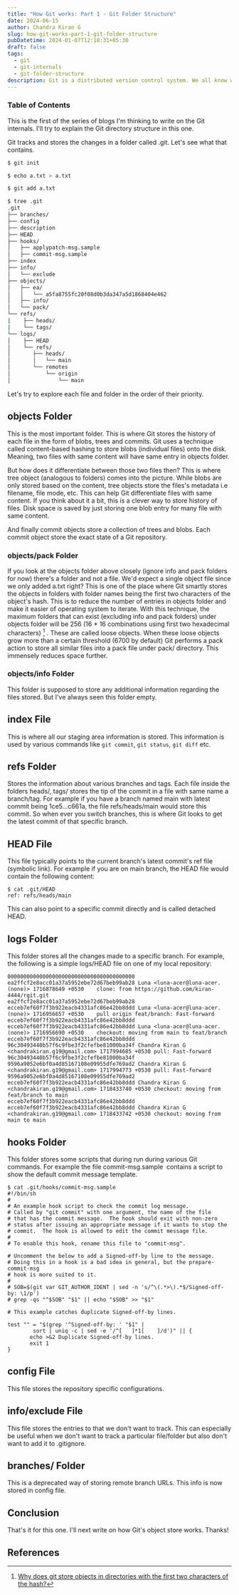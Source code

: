 ```yaml
---
title: "How Git works: Part 1 - Git Folder Structure"
date: 2024-06-15
author: Chandra Kiran G
slug: how-git-works-part-1-git-folder-structure
pubDatetime: 2024-01-07T12:18:31+05:30
draft: false
tags:
  - git
  - git-internals
  - git-folder-structure
description: Git is a distributed version control system. We all know what Git is. We all know how to work with Git. But did you ever wonder how Git works? This is an attempt to put all my learning into a blog to make me better understand the concepts and to give you a chance to explore further.
---
```


### Table of Contents

This is the first of the series of blogs I'm thinking to write on the Git internals. I'll try to explain the Git directory structure in this one.

Git tracks and stores the changes in a folder called .git. Let's see what that contains.

```bash
$ git init

$ echo a.txt > a.txt

$ git add a.txt

$ tree .git
.git
├── branches/
├── config
├── description
├── HEAD
├── hooks/
│   ├── applypatch-msg.sample
│   ├── commit-msg.sample
├── index
├── info/
│   └── exclude
├── objects/
│   ├── ea/
│   │   └── a5fa8755fc20f08d0b3da347a5d1868404e462
│   ├── info/
│   └── pack/
└── refs/
|    ├── heads/
|    └── tags/
└── logs/
│    ├── HEAD
│    └── refs/
│       ├── heads/
│       │   └── main
│       └── remotes
│           └── origin
│               └── main
```

Let's try to explore each file and folder in the order of their priority.

## objects Folder

This is the most important folder. This is where Git stores the history of each file in the form of blobs, trees and commits. Git uses a technique called content-based hashing to store blobs (individual files) onto the disk. Meaning, two files with same content will have same entry in objects folder.

But how does it differentiate between those two files then? This is where tree object (analogous to folders) comes into the picture. While blobs are only stored based on the content, tree objects store the files's metadata i.e filename, file mode, etc. This can help Git differentiate files with same content. If you think about it a bit, this is a clever way to store history of files. Disk space is saved by just storing one blob entry for many file with same content.

And finally commit objects store a collection of trees and blobs. Each commit object store the exact state of a Git repository.

### objects/pack Folder

If you look at the objects folder above closely (ignore info and pack folders for now) there's a folder and not a file. We'd expect a single object file since we only added a.txt right? This is one of the place where Git smartly stores the objects in folders with folder names being the first two characters of the object's hash. This is to reduce the number of entries in objects folder and make it easier of operating system to iterate. With this technique, the maximum folders that can exist (excluding info and pack folders) under objects folder will be 256 (16 \* 16 combinations using first two hexadecimal characters) [^1] . These are called loose objects. When these loose objects grow more than a certain threshold (6700 by default) Git performs a pack action to store all similar files into a pack file under pack/ directory. This immensely reduces space further.

### objects/info Folder

This folder is supposed to store any additional information regarding the files stored. But I've always seen this folder empty.

## index File

This is where all our staging area information is stored. This information is used by various commands like `git commit`, `git status`, `git diff` etc.

## refs Folder

Stores the information about various branches and tags. Each file inside the folders heads/, tags/ stores the tip of the commit in a file with same name a branch/tag. For example if you have a branch named main with latest commit being 1ce5...c661a, the file refs/heads/main would store this commit. So when ever you switch branches, this is where Git looks to get the latest commit of that specific branch.

## HEAD File

This file typically points to the current branch's latest commit's ref file (symbolic link). For example if you are on main branch, the HEAD file would contain the following content:

```shell
$ cat .git/HEAD  
ref: refs/heads/main
```

This can also point to a specific commit directly and is called detached HEAD.

## logs Folder

This folder stores all the changes made to a specific branch. For example, the following is a simple logs/HEAD file on one of my local repository:

```shell
0000000000000000000000000000000000000000 ea2ffcf2e8acc01a37a5952ebe72d67beb99ab28 Luna <luna-acer@luna-acer.(none)> 1716878649 +0530    clone: from https://github.com/kiran-4444/rgit.git
ea2ffcf2e8acc01a37a5952ebe72d67beb99ab28 ecceb7ef60f7f3b922eacb4331afc86e42bb8ddd Luna <luna-acer@luna-acer.(none)> 1716956657 +0530    pull origin feat/branch: Fast-forward
ecceb7ef60f7f3b922eacb4331afc86e42bb8ddd ecceb7ef60f7f3b922eacb4331afc86e42bb8ddd Luna <luna-acer@luna-acer.(none)> 1716956690 +0530    checkout: moving from main to feat/branch
ecceb7ef60f7f3b922eacb4331afc86e42bb8ddd 96c30493440b57f6c9fbe3f2cfefbe81000ba34f Chandra Kiran G <chandrakiran.g19@gmail.com> 1717994685 +0530 pull: Fast-forward
96c30493440b57f6c9fbe3f2cfefbe81000ba34f 9596a9052e6bf0a4d85167108e09955dfe769ad2 Chandra Kiran G <chandrakiran.g19@gmail.com> 1717994773 +0530 pull: Fast-forward
9596a9052e6bf0a4d85167108e09955dfe769ad2 ecceb7ef60f7f3b922eacb4331afc86e42bb8ddd Chandra Kiran G <chandrakiran.g19@gmail.com> 1718433740 +0530 checkout: moving from feat/branch to main
ecceb7ef60f7f3b922eacb4331afc86e42bb8ddd ecceb7ef60f7f3b922eacb4331afc86e42bb8ddd Chandra Kiran G <chandrakiran.g19@gmail.com> 1718433742 +0530 checkout: moving from main to main

```

## hooks Folder

This folder stores some scripts that during run during various Git commands. For example the file commit-msg.sample  contains a script to show the default commit message template.

```shell
$ cat .git/hooks/commit-msg.sample  
#!/bin/sh
#
# An example hook script to check the commit log message.
# Called by "git commit" with one argument, the name of the file
# that has the commit message.  The hook should exit with non-zero
# status after issuing an appropriate message if it wants to stop the
# commit.  The hook is allowed to edit the commit message file.
#
# To enable this hook, rename this file to "commit-msg".

# Uncomment the below to add a Signed-off-by line to the message.
# Doing this in a hook is a bad idea in general, but the prepare-commit-msg
# hook is more suited to it.
#
# SOB=$(git var GIT_AUTHOR_IDENT | sed -n 's/^\(.*>\).*$/Signed-off-by: \1/p')
# grep -qs "^$SOB" "$1" || echo "$SOB" >> "$1"

# This example catches duplicate Signed-off-by lines.

test "" = "$(grep '^Signed-off-by: ' "$1" |
        sort | uniq -c | sed -e '/^[   ]*1[    ]/d')" || {
       echo >&2 Duplicate Signed-off-by lines.
       exit 1
}
```

## config File

This file stores the repository specific configurations.

## info/exclude File

This file stores the entries to that we don't want to track. This can especially be useful when we don't want to track a particular file/folder but also don't want to add it to .gitignore.

## branches/ Folder

This is a deprecated way of storing remote branch URLs. This info is now stored in config file.

## Conclusion

That's it for this one. I'll next write on how Git's object store works. Thanks!

## References

[^1]: [Why does git store objects in directories with the first two characters of the hash?](https://stackoverflow.com/questions/18731887/why-does-git-store-objects-in-directories-with-the-first-two-characters-of-the-h)
